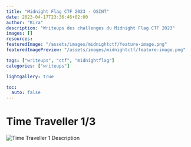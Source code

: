 ```yaml
---
title: "Midnight Flag CTF 2023 - OSINT"
date: 2023-04-17T23:36:46+02:00
author: "Kira"
description: "Writeups des challenges du Midnight Flag CTF 2023"
images: []
resources:
featuredImage: "/assets/images/midnightctf/feature-image.png"
featuredImagePreview: "/assets/images/midnightctf/feature-image.png"

tags: ["writeups", "ctf", "midnightflag"]
categories: ["writeups"]

lightgallery: true

toc:
  auto: false
---
```




# Time Traveller 1/3

![Time Traveller 1 Description](images/midnightctf/TimeTravellerDescription.png "Time Traveller Description 1/3")
